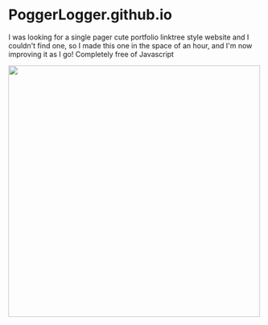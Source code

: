 # PoggerLogger.github.io
I was looking for a single pager cute portfolio linktree style website and I couldn't find one, so I made this one in the space of an hour, and I'm now improving it as I go! Completely free of Javascript

<img src="https://github.com/PoggerLogger/PoggerLogger.github.io/assets/123672393/531050a1-0b37-4d27-b2e5-3fa2745bc816" width="500px">
